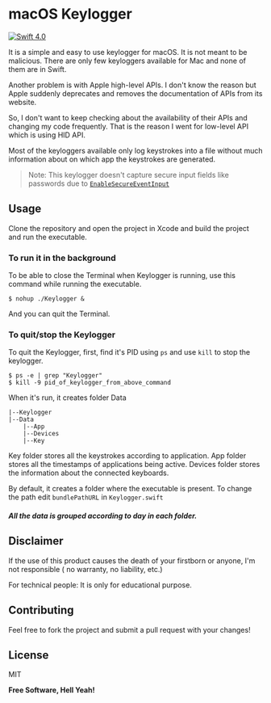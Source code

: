 # macOS Keylogger

[![Swift 4.0](https://img.shields.io/badge/Swift-4.0-orange.svg)]()

It is a simple and easy to use keylogger for macOS. It is not meant to be malicious. There are only few keyloggers available for Mac and none of them are in Swift.

Another problem is with Apple high-level APIs. I don't know the reason but Apple suddenly deprecates and removes the documentation of APIs from its website.

So, I don't want to keep checking about the availability of their APIs and changing my code frequently. That is the reason I went for low-level API which is using HID API.

Most of the keyloggers available only log keystrokes into a file without much information about on which app the keystrokes are generated.

>Note: This keylogger doesn't capture secure input fields like passwords due to [`EnableSecureEventInput`](https://developer.apple.com/library/content/technotes/tn2150/_index.html)

## Usage

Clone the repository and open the project in Xcode and build the project and run the executable.

### To run it in the background

To be able to close the Terminal when Keylogger is running, use this command while running the executable.

```shell
$ nohup ./Keylogger &
```
And you can quit the Terminal.

### To quit/stop the Keylogger

To quit the Keylogger, first, find it's PID using `ps` and use `kill` to stop the keylogger.

```shell
$ ps -e | grep "Keylogger"
$ kill -9 pid_of_keylogger_from_above_command
```

When it's run, it creates folder Data
```
|--Keylogger
|--Data
    |--App
    |--Devices
    |--Key
```
Key folder stores all the keystrokes according to application.
App folder stores all the timestamps of applications being active.
Devices folder stores the information about the connected keyboards.

By default, it creates a folder where the executable is present. 
To change the path edit `bundlePathURL` in `Keylogger.swift`
##### All the data is grouped according to day in each folder.

## Disclaimer
If the use of this product causes the death of your firstborn or anyone, I'm not responsible ( no warranty, no liability, etc.)

For technical people: It is only for educational purpose.


## Contributing

Feel free to fork the project and submit a pull request with your changes!

License
---

MIT


**Free Software, Hell Yeah!**

